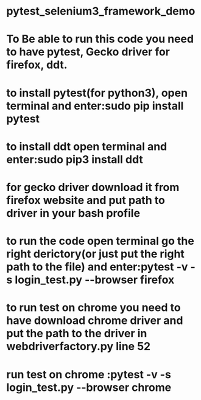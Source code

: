 # pytest_selenium3_framework_demo
# To Be able to run this code you need to have pytest, Gecko driver for firefox, ddt.
# to install pytest(for python3), open terminal and enter:sudo pip install pytest
# to install ddt open terminal and enter:sudo pip3 install ddt
# for gecko driver download it from firefox website and put path to driver in your bash profile
# to run the code open terminal go the right derictory(or just put the right path to the file) and enter:pytest -v -s login_test.py --browser firefox
# to run test on chrome you need to have download chrome driver and put the path to the driver in webdriverfactory.py line 52
# run test on chrome :pytest -v -s login_test.py --browser chrome